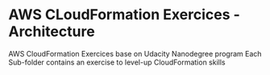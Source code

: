 # AWS CLoudFormation Exercices - Architecture

AWS CloudFormation Exercices base on Udacity Nanodegree program
Each Sub-folder contains an exercise to level-up CloudFormation skills 
